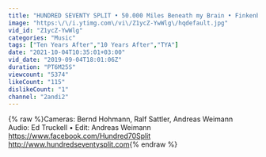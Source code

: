 ```yaml
---
title: "HUNDRED SEVENTY SPLIT • 50.000 Miles Beneath my Brain • Finkenbach Festival August 9th 2019"
image: "https:\/\/i.ytimg.com\/vi\/Z1ycZ-YwWlg\/hqdefault.jpg"
vid_id: "Z1ycZ-YwWlg"
categories: "Music"
tags: ["Ten Years After","10 Years After","TYA"]
date: "2021-10-04T10:35:01+03:00"
vid_date: "2019-09-04T18:01:06Z"
duration: "PT6M25S"
viewcount: "5374"
likeCount: "115"
dislikeCount: "1"
channel: "2andi2"
---
```

{% raw %}Cameras: Bernd Hohmann, Ralf Sattler, Andreas Weimann <br />Audio: Ed Truckell • Edit: Andreas Weimann<br /><a rel="nofollow" target="blank" href="https://www.facebook.com/Hundred70Split">https://www.facebook.com/Hundred70Split</a><br /><a rel="nofollow" target="blank" href="http://www.hundredseventysplit.com">http://www.hundredseventysplit.com</a>{% endraw %}
